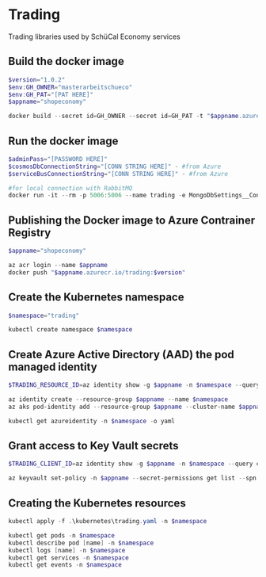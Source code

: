 # Trading
Trading libraries used by SchüCal Economy services

## Build the docker image
```powershell
$version="1.0.2"
$env:GH_OWNER="masterarbeitschueco"
$env:GH_PAT="[PAT HERE]"
$appname="shopeconomy"

docker build --secret id=GH_OWNER --secret id=GH_PAT -t "$appname.azurecr.io/trading:$version" .
```

## Run the docker image
```powershell
$adminPass="[PASSWORD HERE]"
$cosmosDbConnectionString="[CONN STRING HERE]" - #from Azure
$serviceBusConnectionString="[CONN STRING HERE]" - #from Azure

#for local connection with RabbitMQ
docker run -it --rm -p 5006:5006 --name trading -e MongoDbSettings__ConnectionString=$cosmosDbConnectionString -e ServiceBusSettings__ConnectionString=$serviceBusConnectionString -e ServiceSettings__MessageBroker="SERVICEBUS" --network infrastructure_default trading:$version
```

## Publishing the Docker image to Azure Contrainer Registry
```powershell
$appname="shopeconomy"

az acr login --name $appname
docker push "$appname.azurecr.io/trading:$version"
```

## Create the Kubernetes namespace
```powershell
$namespace="trading"

kubectl create namespace $namespace
```

## Create Azure Active Directory (AAD) the pod managed identity
```powershell
$TRADING_RESOURCE_ID=az identity show -g $appname -n $namespace --query id -otsv

az identity create --resource-group $appname --name $namespace
az aks pod-identity add --resource-group $appname --cluster-name $appname --namespace $namespace --name $namespace --identity-resource-id $TRADING_RESOURCE_ID

kubectl get azureidentity -n $namespace -o yaml
```

## Grant access to Key Vault secrets
```powershell
$TRADING_CLIENT_ID=az identity show -g $appname -n $namespace --query clientId -otsv

az keyvault set-policy -n $appname --secret-permissions get list --spn $TRADING_CLIENT_ID
```

## Creating the Kubernetes resources
```powershell
kubectl apply -f .\kubernetes\trading.yaml -n $namespace

kubectl get pods -n $namespace
kubectl describe pod [name] -n $namespace
kubectl logs [name] -n $namespace
kubectl get services -n $namespace
kubectl get events -n $namespace
```